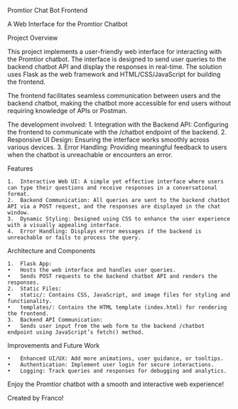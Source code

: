 Promtior Chat Bot Frontend

A Web Interface for the Promtior Chatbot

Project Overview

This project implements a user-friendly web interface for interacting with the Promtior chatbot. The interface is designed to send user queries to the backend chatbot API and display the responses in real-time. The solution uses Flask as the web framework and HTML/CSS/JavaScript for building the frontend.

The frontend facilitates seamless communication between users and the backend chatbot, making the chatbot more accessible for end users without requiring knowledge of APIs or Postman.

The development involved:
	1.	Integration with the Backend API: Configuring the frontend to communicate with the /chatbot endpoint of the backend.
	2.	Responsive UI Design: Ensuring the interface works smoothly across various devices.
	3.	Error Handling: Providing meaningful feedback to users when the chatbot is unreachable or encounters an error.

 Features

	1.	Interactive Web UI: A simple yet effective interface where users can type their questions and receive responses in a conversational format.
	2.	Backend Communication: All queries are sent to the backend chatbot API via a POST request, and the responses are displayed in the chat window.
	3.	Dynamic Styling: Designed using CSS to enhance the user experience with a visually appealing interface.
	4.	Error Handling: Displays error messages if the backend is unreachable or fails to process the query.

 Architecture and Components

	1.	Flask App:
	•	Hosts the web interface and handles user queries.
	•	Sends POST requests to the backend chatbot API and renders the responses.
	2.	Static Files:
	•	static/: Contains CSS, JavaScript, and image files for styling and functionality.
	•	templates/: Contains the HTML template (index.html) for rendering the frontend.
	3.	Backend API Communication:
	•	Sends user input from the web form to the backend /chatbot endpoint using JavaScript’s fetch() method.


 Improvements and Future Work

	•	Enhanced UI/UX: Add more animations, user guidance, or tooltips.
	•	Authentication: Implement user login for secure interactions.
	•	Logging: Track queries and responses for debugging and analytics.

 Enjoy the Promtior chatbot with a smooth and interactive web experience!

Created by Franco!

